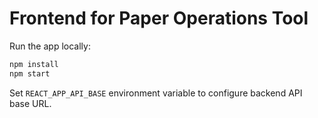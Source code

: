 # Frontend for Paper Operations Tool

Run the app locally:

```bash
npm install
npm start
```

Set `REACT_APP_API_BASE` environment variable to configure backend API base URL.
